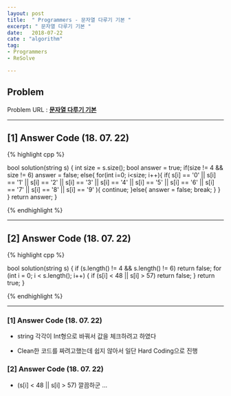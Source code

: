 ```yaml
---
layout: post
title:  " Programmers - 문자열 다루기 기본 "
excerpt: " 문자열 다루기 기본 "
date:   2018-07-22
cate : "algorithm"
tag:
- Programmers
- ReSolve

---
```


## Problem 
Problem URL : **[문자열 다루기 기본](https://programmers.co.kr/learn/courses/30/lessons/12918)**

---

## [1] Answer Code (18. 07. 22)

{% highlight cpp %}

bool solution(string s) {
    int size = s.size();
    bool answer = true;
    if(size != 4 && size != 6)
        answer = false;
    else{
        for(int i=0; i<size; i++){
            if(  s[i] == '0' || s[i] == '1' || s[i] == '2' || s[i] == '3' || s[i] == '4' || s[i] == '5' || s[i] == '6' || s[i] == '7' || s[i] == '8' || s[i] == '9' ){
                continue;
            }else{
                answer = false;
                break;
            }
        }
    }
    return answer;
}

{% endhighlight %}


---

## [2] Answer Code (18. 07. 22)

{% highlight cpp %}

bool solution(string s) {
    if (s.length() != 4 && s.length() != 6)
        return false;
    for (int i = 0; i < s.length(); i++) {
        if (s[i] < 48 || s[i] > 57)
            return false;
    }
    return true;
}

{% endhighlight %}

---


### [1] Answer Code (18. 07. 22)

* string 각각이 Int형으로 바꿔서 값을 체크하려고 하였다

* Clean한 코드를 짜려고했는데 쉽지 않아서 일단 Hard Coding으로 진행


### [2] Answer Code (18. 07. 22)

* (s[i] < 48 || s[i] > 57) 깔끔하군 ...